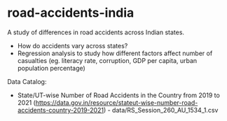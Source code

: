 # road-accidents-india
A study of differences in road accidents across Indian states.

* How do accidents vary across states?
* Regression analysis to study how different factors affect number of casualties (eg. literacy rate, corruption, GDP per capita, urban population percentage)

Data Catalog:
* State/UT-wise Number of Road Accidents in the Country from 2019 to 2021 (https://data.gov.in/resource/stateut-wise-number-road-accidents-country-2019-2021) - data/RS_Session_260_AU_1534_1.csv